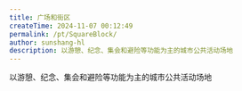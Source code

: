 ```yaml
---
title: 广场和街区
createTime: 2024-11-07 00:12:49
permalink: /pt/SquareBlock/
author: sunshang-hl
description: 以游憩、纪念、集会和避险等功能为主的城市公共活动场地
---
```


以游憩、纪念、集会和避险等功能为主的城市公共活动场地
